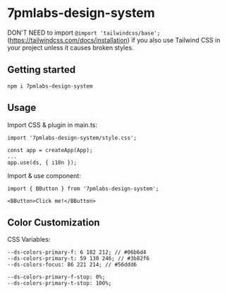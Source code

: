 # 7pmlabs-design-system

DON'T NEED to import `@import 'tailwindcss/base';` (https://tailwindcss.com/docs/installation) if you also use Tailwind CSS in your project unless it causes broken styles.

## Getting started

```
npm i 7pmlabs-design-system
```

## Usage

Import CSS & plugin in main.ts:

```
import '7pmlabs-design-system/style.css';

const app = createApp(App);
...
app.use(ds, { i18n });
```

Import & use component:

```
import { BButton } from '7pmlabs-design-system';

<BButton>Click me!</BButton>
```

## Color Customization

CSS Variables:

```
--ds-colors-primary-f: 6 182 212; // #06b6d4
--ds-colors-primary-t: 59 130 246; // #3b82f6
--ds-colors-focus: 86 221 214; // #56ddd6

--ds-colors-primary-f-stop: 0%;
--ds-colors-primary-t-stop: 100%;
```
